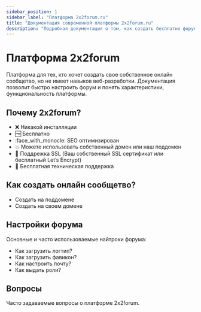 ```yaml
---
sidebar_position: 1
sidebar_label: "Платформа 2x2forum.ru"
title: "Документация современной платформы 2x2forum.ru"
description: "Подробная документация о том, как создать бесплатно форум на своем домене и поддомене, и настройка самого форума"
---
```


# Платформа 2x2forum

Платформа для тех, кто хочет создать свое собственное онлайн сообщетво, но не имеет навыков веб-разработки.
Документация позволит быстро настроить форум и понять характеристики, функциональность платформы.

## Почему 2x2forum?

- ❌ Никакой инсталляции
- :free: Бесплатно
- :face_with_monocle: SEO оптимизирован
- :collision: Можете использовать собственный домен или наш поддомен
- :dizzy: Поддрежка SSL (Ваш собственный SSL сертификат или бесплатный Let’s Encrypt)
- :speech_balloon: Бесплатная техническая поддержка

## Как создать онлайн сообщетво?

- Создать на поддомене
- Создать на своем домене

## Настройки форума

Основные и часто использоваемые найтроки форума:

- Как загрузить логтип?
- Как загрузить фавикон?
- Как настроить почту?
- Как выдать роли?

## Вопросы

Часто задаваемые вопросы о платформе 2x2forum.
